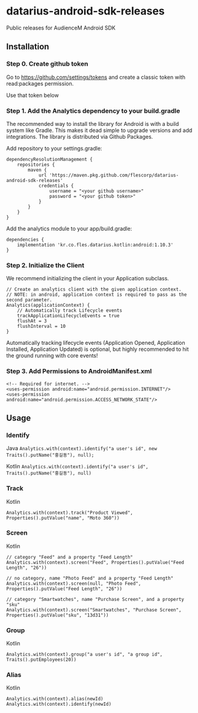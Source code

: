 # datarius-android-sdk-releases

Public releases for AudienceM Android SDK

## Installation

### Step 0. Create github token

Go to https://github.com/settings/tokens and create a classic token with read:packages permission.

Use that token below

### Step 1. Add the Analytics dependency to your build.gradle

The recommended way to install the library for Android is with a build system like Gradle. This makes it dead simple to upgrade versions and add integrations. The library is distributed via Github Packages. 

Add repository to your settings.gradle:
```
dependencyResolutionManagement {
    repositories {
        maven {
            url 'https://maven.pkg.github.com/flescorp/datarius-android-sdk-releases'
            credentials {
                username = "<your github username>"
                password = "<your github token>"
            }
        }
    }
}
```

Add the analytics module to your app/build.gradle:
```
dependencies {
    implementation 'kr.co.fles.datarius.kotlin:android:1.10.3'
}
```

### Step 2. Initialize the Client

We recommend initializing the client in your Application subclass.

```
// Create an analytics client with the given application context.
// NOTE: in android, application context is required to pass as the second parameter.
Analytics(applicationContext) {
    // Automatically track Lifecycle events
    trackApplicationLifecycleEvents = true
    flushAt = 3
    flushInterval = 10
}
```

Automatically tracking lifecycle events (Application Opened, Application Installed, Application Updated) is optional, but highly recommended to hit the ground running with core events!

### Step 3. Add Permissions to AndroidManifest.xml

```
<!-- Required for internet. -->
<uses-permission android:name="android.permission.INTERNET"/>
<uses-permission android:name="android.permission.ACCESS_NETWORK_STATE"/>
```

## Usage

### Identify

Java `Analytics.with(context).identify("a user's id", new Traits().putName("홍길동"), null);`

Kotlin `Analytics.with(context).identify("a user's id", Traits().putName("홍길동"), null)`

### Track

Kotlin
```
Analytics.with(context).track("Product Viewed", Properties().putValue("name", "Moto 360"))

```

###  Screen

Kotlin
```
// category "Feed" and a property "Feed Length"
Analytics.with(context).screen("Feed", Properties().putValue("Feed Length", "26"))

// no category, name "Photo Feed" and a property "Feed Length"
Analytics.with(context).screen(null, "Photo Feed", Properties().putValue("Feed Length", "26"))

// category "Smartwatches", name "Purchase Screen", and a property "sku"
Analytics.with(context).screen("Smartwatches", "Purchase Screen", Properties().putValue("sku", "13d31"))
```

### Group

Kotlin
```
Analytics.with(context).group("a user's id", "a group id", Traits().putEmployees(20))
```

### Alias
Kotlin
```
Analytics.with(context).alias(newId)
Analytics.with(context).identify(newId)
```
